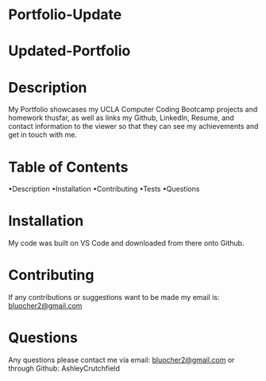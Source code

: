 # Portfolio-Update
# Updated-Portfolio
# Description
My Portfolio showcases my UCLA Computer Coding Bootcamp projects and homework thusfar, as well as links my Github, LinkedIn, Resume, and contact information to the viewer so that they can see my achievements and get in touch with me.
# Table of Contents
•Description •Installation •Contributing •Tests •Questions
# Installation
My code was built on VS Code and downloaded from there onto Github.
# Contributing
If any contributions or suggestions want to be made my email is: bluocher2@gmail.com
# Questions
Any questions please contact me via email: bluocher2@gmail.com or through Github: AshleyCrutchfield
